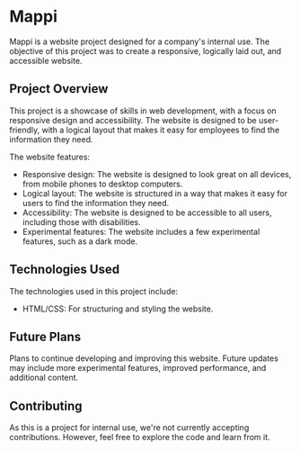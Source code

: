 # Mappi

Mappi is a website project designed for a company's internal use. The objective of this project was to create a responsive, logically laid out, and accessible website.

## Project Overview

This project is a showcase of skills in web development, with a focus on responsive design and accessibility. The website is designed to be user-friendly, with a logical layout that makes it easy for employees to find the information they need.

The website features:

- Responsive design: The website is designed to look great on all devices, from mobile phones to desktop computers.
- Logical layout: The website is structured in a way that makes it easy for users to find the information they need.
- Accessibility: The website is designed to be accessible to all users, including those with disabilities.
- Experimental features: The website includes a few experimental features, such as a dark mode.

## Technologies Used

The technologies used in this project include:

- HTML/CSS: For structuring and styling the website.

## Future Plans

Plans to continue developing and improving this website. Future updates may include more experimental features, improved performance, and additional content.

## Contributing

As this is a project for internal use, we're not currently accepting contributions. However, feel free to explore the code and learn from it.
